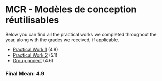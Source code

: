 # MCR - Modèles de conception réutilisables

Below you can find all the practical works we completed throughout the year, along with the grades we received, if applicable.

 - [Practical Work 1](https://github.com/CalvinGraf1/mcr/tree/main/pw01) (4.8)
 - [Practical Work 2](https://github.com/CalvinGraf1/mcr/tree/main/pw02) (5.1)
 - [Group project](https://github.com/CalvinGraf1/mcr/tree/main/group-project) (4.6)


### Final Mean: **4.9**
